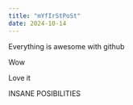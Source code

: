 ```yaml
---
title: "mYfIrStPoSt"
date: 2024-10-14
---
```


Everything is awesome with github

Wow

Love it

INSANE POSIBILITIES
